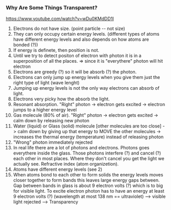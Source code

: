 ### Why Are Some Things Transparent?

https://www.youtube.com/watch?v=wDu0KMdDD1I

1. Electrons do not have size. (point particle -- not size)
2. They can only occupy certain energy levels. (different types of atoms have different energy levels and also depends on how atoms are bonded (?))
3. If energy is definete, then position is not.
4. Until we try to detect positon of electron with photon it is in a superposition of all the places. => since it is "everythere" photon will hit electron
5. Electrons are greedy (?) so it will be absorb (?) the photon.
6. Electrons can only jump up energy levels when you give them just the right type of light (wave lenght)
7. Jumping up energy levels is not the only way electrons can absorb of light.
8. Electrons very picky how the absorb the light.
9. Resonant absorption. "Right" photon -> electron gets excited -> electron jumps to a higher energy level
10. Gas molecule (80% of air). "Right" photon -> electron gets excited -> calm down by releasing new photon
11. Water (liquid) or Glass (solid) molecule [other molecules are too close] -> calm down by giving up that energy to MOVE the other molecules -> increases the thermal energy (temperature) instead of releasing photon
12. "Wrong" photon immediately rejected
13. In real life there are a lot of photons and electrons. Photons goes everythere inside the glass. Those photons interfere (?) and cancel (?) each other in most places. Where they don't cancel you get the light we actually see. Refractive index (atom organizetion).
14. Atoms have different energy levels (see 2)
15. When atoms bond to each other to form solids the energy levels moves closer together to form bands this leaves large energy gaps between. Gap between bands in glass is about 9 electron volts (?) which is to big for visible light. To excite electron photon has to have an energy at least 9 electron volts (?) (wavelength at most 138 nm == ultraviolet) --> visible light rejected --> Transparency
